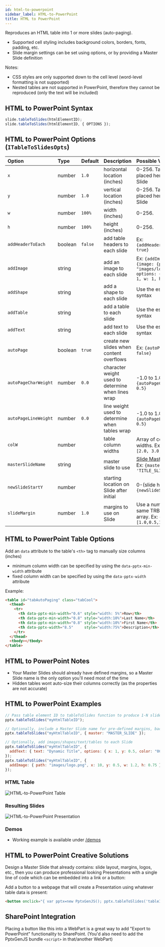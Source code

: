 ```yaml
---
id: html-to-powerpoint
sidebar_label: HTML-to-PowerPoint
title: HTML to PowerPoint
---
```


Reproduces an HTML table into 1 or more slides (auto-paging).

- Supported cell styling includes background colors, borders, fonts, padding, etc.
- Slide margin settings can be set using options, or by providing a Master Slide definition

Notes:

- CSS styles are only supported down to the cell level (word-level formatting is not supported)
- Nested tables are not supported in PowerPoint, therefore they cannot be reproduced (only the text will be included)

## HTML to PowerPoint Syntax

```javascript
slide.tableToSlides(htmlElementID);
slide.tableToSlides(htmlElementID, { OPTIONS });
```

## HTML to PowerPoint Options (`ITableToSlidesOpts`)

| Option               | Type    | Default | Description                                        | Possible Values                                                                         |
| :------------------- | :------ | :------ | :------------------------------------------------- | :-------------------------------------------------------------------------------------- |
| `x`                  | number  | `1.0`   | horizontal location (inches)                       | 0-256. Table will be placed here on each Slide                                          |
| `y`                  | number  | `1.0`   | vertical location (inches)                         | 0-256. Table will be placed here on each Slide                                          |
| `w`                  | number  | `100%`  | width (inches)                                     | 0-256.                                                                                  |
| `h`                  | number  | `100%`  | height (inches)                                    | 0-256.                                                                                  |
| `addHeaderToEach`    | boolean | `false` | add table headers to each slide                    | Ex: `{addHeaderToEach: true}`                                                           |
| `addImage`           | string  |         | add an image to each slide                         | Ex: `{addImage: {image: {path: "images/logo.png"}, options: {x: 1, y: 1, w: 1, h: 1}}}` |
| `addShape`           | string  |         | add a shape to each slide                          | Use the established syntax                                                              |
| `addTable`           | string  |         | add a table to each slide                          | Use the established syntax                                                              |
| `addText`            | string  |         | add text to each slide                             | Use the established syntax                                                              |
| `autoPage`           | boolean | `true`  | create new slides when content overflows           | Ex: `{autoPage: false}`                                                                 |
| `autoPageCharWeight` | number  | `0.0`   | character weight used to determine when lines wrap | -1.0 to 1.0. Ex: `{autoPageCharWeight: 0.5}`                                            |
| `autoPageLineWeight` | number  | `0.0`   | line weight used to determine when tables wrap     | -1.0 to 1.0. Ex: `{autoPageLineWeight: 0.5}`                                            |
| `colW`               | number  |         | table column widths                                | Array of column widths. Ex: `{colW: [2.0, 3.0, 1.0]}`                                   |
| `masterSlideName`    | string  |         | master slide to use                                | [Slide Masters](#slide-masters) name. Ex: `{master: 'TITLE_SLIDE'}`                     |
| `newSlideStartY`     | number  |         | starting location on Slide after initial           | 0-(slide height). Ex: `{newSlideStartY:0.5}`                                            |
| `slideMargin`        | number  | `1.0`   | margins to use on Slide                            | Use a number for same TRBL, or use array. Ex: `{margin: [1.0,0.5,1.0,0.5]}`             |

## HTML to PowerPoint Table Options

Add an `data` attribute to the table's `<th>` tag to manually size columns (inches)

- minimum column width can be specified by using the `data-pptx-min-width` attribute
- fixed column width can be specified by using the `data-pptx-width` attribute

Example:

```HTML
<table id="tabAutoPaging" class="tabCool">
  <thead>
    <tr>
      <th data-pptx-min-width="0.6" style="width: 5%">Row</th>
      <th data-pptx-min-width="0.8" style="width:10%">Last Name</th>
      <th data-pptx-min-width="0.8" style="width:10%">First Name</th>
      <th data-pptx-width="8.5"     style="width:75%">Description</th>
    </tr>
  </thead>
  <tbody></tbody>
</table>
```

## HTML to PowerPoint Notes

- Your Master Slides should already have defined margins, so a Master Slide name is the only option you'll need most of the time
- Hidden tables wont auto-size their columns correctly (as the properties are not accurate)

## HTML to PowerPoint Examples

```javascript
// Pass table element ID to tableToSlides function to produce 1-N slides
pptx.tableToSlides("myHtmlTableID");

// Optionally, include a Master Slide name for pre-defined margins, background, logo, etc.
pptx.tableToSlides("myHtmlTableID", { master: "MASTER_SLIDE" });

// Optionally, add images/shapes/text/tables to each Slide
pptx.tableToSlides("myHtmlTableID", {
  addText: { text: "Dynamic Title", options: { x: 1, y: 0.5, color: "0088CC" } },
});
pptx.tableToSlides("myHtmlTableID", {
  addImage: { path: "images/logo.png", x: 10, y: 0.5, w: 1.2, h: 0.75 },
});
```

### HTML Table

![HTML-to-PowerPoint Table](./assets/ex-html-to-powerpoint-1.png)

### Resulting Slides

![HTML-to-PowerPoint Presentation](./assets/ex-html-to-powerpoint-2.png)

### Demos

- Working example is available under [/demos](https://github.com/gitbrent/PptxGenJS/tree/master/demos)

## HTML to PowerPoint Creative Solutions

Design a Master Slide that already contains: slide layout, margins, logos, etc., then you can produce
professional looking Presentations with a single line of code which can be embedded into a link or a button:

Add a button to a webpage that will create a Presentation using whatever table data is present:

```html
<button onclick="{ var pptx=new PptxGenJS(); pptx.tableToSlides('tableId'); pptx.writeFile(); }" type="button">Export to PPTX</button>
```

## SharePoint Integration

Placing a button like this into a WebPart is a great way to add "Export to PowerPoint" functionality
to SharePoint. (You'd also need to add the PptxGenJS bundle `<script>` in that/another WebPart)
